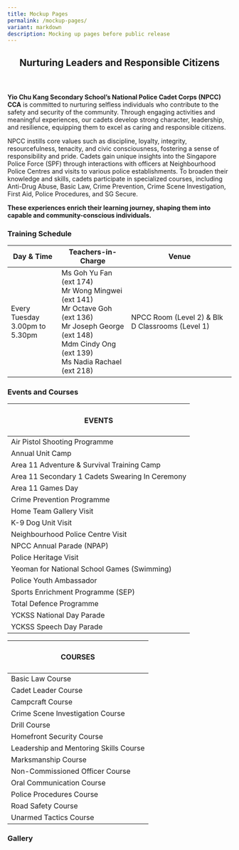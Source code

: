 ```yaml
---
title: Mockup Pages
permalink: /mockup-pages/
variant: markdown
description: Mocking up pages before public release
---
```

<header>
        <h2>Nurturing Leaders and Responsible Citizens</h2>
    </header>

<section>
        <p>
            <strong>Yio Chu Kang Secondary School’s National Police Cadet Corps (NPCC) CCA</strong> 
            is committed to nurturing selfless individuals who contribute to the safety and security of the community. 
            Through engaging activities and meaningful experiences, our cadets develop strong character, leadership, and resilience, 
            equipping them to excel as caring and responsible citizens. 
					</p><p>NPCC instills core values such as discipline, loyalty, 
            integrity, resourcefulness, tenacity, and civic consciousness, fostering a sense of responsibility and pride. 
            Cadets gain unique insights into the Singapore Police Force (SPF) through interactions with officers at Neighbourhood 
            Police Centres and visits to various police establishments. To broaden their knowledge and skills, cadets participate 
            in specialized courses, including Anti-Drug Abuse, Basic Law, Crime Prevention, Crime Scene Investigation, First Aid, 
						Police Procedures, and SG Secure. </p>
            <p><strong>These experiences enrich their learning journey, shaping them into capable and community-conscious individuals.</strong>
        </p>
    </section>

<section>
        <h3>Training Schedule</h3>
        <table>
            <thead>
                <tr>
                    <th>Day &amp; Time</th>
                    <th>Teachers-in-Charge</th>
                    <th>Venue</th>
                </tr>
            </thead>
            <tbody>
                <tr>
                    <td>Every Tuesday<br>3.00pm to 5.30pm</td>
                    <td>
                        Ms Goh Yu Fan (ext 174)<br>
                        Mr Wong Mingwei (ext 141)<br>
                        Mr Octave Goh (ext 136)<br>
                        Mr Joseph George (ext 148)<br>
                        Mdm Cindy Ong (ext 139)<br>
                        Ms Nadia Rachael (ext 218)
                    </td>
                    <td>NPCC Room (Level 2) &amp; Blk D Classrooms (Level 1)</td>
                </tr>
            </tbody>
        </table>
    </section>

<section>
        <h3>Events and Courses</h3>

<table>
    <thead>
        <tr>
            <th>
                <h4>EVENTS</h4>
            </th>
        </tr>
    </thead>
    <tbody>
        <tr>
            <td>Air Pistol Shooting Programme</td>
        </tr>
        <tr>
            <td>Annual Unit Camp</td>
        </tr>
        <tr>
            <td>Area 11 Adventure &amp; Survival Training Camp</td>
        </tr>
        <tr>
            <td>Area 11 Secondary 1 Cadets Swearing In Ceremony</td>
        </tr>
        <tr>
            <td>Area 11 Games Day</td>
        </tr>
        <tr>
            <td>Crime Prevention Programme</td>
        </tr>
        <tr>
            <td>Home Team Gallery Visit</td>
        </tr>
        <tr>
            <td>K-9 Dog Unit Visit</td>
        </tr>
        <tr>
            <td>Neighbourhood Police Centre Visit</td>
        </tr>
        <tr>
            <td>NPCC Annual Parade (NPAP)</td>
        </tr>
        <tr>
            <td>Police Heritage Visit</td>
        </tr>
        <tr>
            <td>Yeoman for National School Games (Swimming)</td>
        </tr>
        <tr>
            <td>Police Youth Ambassador</td>
        </tr>
        <tr>
            <td>Sports Enrichment Programme (SEP)</td>
        </tr>
        <tr>
            <td>Total Defence Programme</td>
        </tr>
        <tr>
            <td>YCKSS National Day Parade</td>
        </tr>
        <tr>
            <td>YCKSS Speech Day Parade</td>
        </tr>
    </tbody>
</table>
<table>
    <thead>
        <tr>
            <th>
                <h4>COURSES</h4>
            </th>
        </tr>
    </thead>
    <tbody>
        <tr>
            <td>Basic Law Course</td>
        </tr>
        <tr>
            <td>Cadet Leader Course</td>
        </tr>
        <tr>
            <td>Campcraft Course</td>
        </tr>
        <tr>
            <td>Crime Scene Investigation Course</td>
        </tr>
        <tr>
            <td>Drill Course</td>
        </tr>
        <tr>
            <td>Homefront Security Course</td>
        </tr>
        <tr>
            <td>Leadership and Mentoring Skills Course</td>
        </tr>
        <tr>
            <td>Marksmanship Course</td>
        </tr>
        <tr>
            <td>Non-Commissioned Officer Course</td>
        </tr>
        <tr>
            <td>Oral Communication Course</td>
        </tr>
        <tr>
            <td>Police Procedures Course</td>
        </tr>
        <tr>
            <td>Road Safety Course</td>
        </tr>
        <tr>
            <td>Unarmed Tactics Course</td>
        </tr>
    </tbody>
</table>
    </section>
		
<section>
	<h3>Gallery</h3>
	
</section>